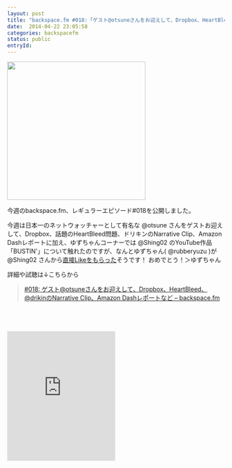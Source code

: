 ```yaml
---
layout: post
title: "backspace.fm #018:「ゲスト@otsuneさんをお迎えして、Dropbox、HeartBleed、@drikinのNarrative Clip、Amazon Dashレポートなど」を公開しました"
date:  2014-04-22 23:05:58
categories: backspacefm
status: public
entryId:
---
```

<img src='http://farm8.staticflickr.com/7360/12921002865_35bffd8859_c.jpg' width='320px'>

今週のbackspace.fm、レギュラーエピソード#018を公開しました。

今週は日本一のネットウォッチャーとして有名な @otsune さんをゲストお迎えして、Dropbox、話題のHeartBleed問題、ドリキンのNarrative Clip、Amazon Dashレポートに加え、ゆずちゃんコーナーでは @Shing02 のYouTube作品「BUSTIN'」について触れたのですが、なんとゆずちゃん( @rubberyuzu )が @Shing02 さんから[直接Likeをもらった](https://twitter.com/rubberyuzu/status/458152645459320832)そうです！ おめでとう！＞ゆずちゃん

詳細や試聴は↓こちらから

> [#018: ゲスト@otsuneさんをお迎えして、Dropbox、HeartBleed、@drikinのNarrative Clip、Amazon Dashレポートなど – backspace.fm](http://backspace.fm/episode/018/)

<p><a href="https://itunes.apple.com/jp/podcast/backspace.fm/id830709730?mt=2&uo=4&at=11lo9f" target="itunes_store" style="display:inline-block;overflow:hidden;background:url(https://linkmaker.itunes.apple.com/htmlResources/assets/ja_jp//images/web/linkmaker/badge_subscribe-lrg.png) no-repeat;width:135px;height:40px;@media only screen{background-image:url(https://linkmaker.itunes.apple.com/htmlResources/assets/ja_jp//images/web/linkmaker/badge_subscribe-lrg.svg);}"></a></p>

<iframe src="https://widgets.itunes.apple.com/widget.html?c=jp&brc=FFFFFF&blc=FFFFFF&trc=FFFFFF&tlc=FFFFFF&d=&t=&m=software&e=software&w=250&h=300&ids=525463029&wt=discovery&partnerId=&affiliate_id=&at=11lo9f&ct=" frameborder=0 style="overflow-x:hidden;overflow-y:hidden;width:250px;height: 300px;border:0px"></iframe>
